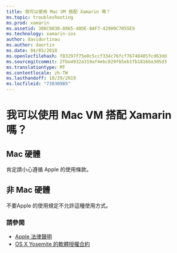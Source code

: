 ```yaml
---
title: 我可以使用 Mac VM 搭配 Xamarin 嗎？
ms.topic: troubleshooting
ms.prod: xamarin
ms.assetid: 386C9030-8865-48DE-8AF7-42909C7055E9
ms.technology: xamarin-ios
author: davidortinau
ms.author: daortin
ms.date: 04/03/2018
ms.openlocfilehash: f83297f75e0c5ccf334c76fcf76748405fcd63dd
ms.sourcegitcommit: 2fbe4932a319af4ebc829f65eb1fb1816ba305d3
ms.translationtype: MT
ms.contentlocale: zh-TW
ms.lasthandoff: 10/29/2019
ms.locfileid: "73030985"
---
```

# <a name="can-i-use-a-mac-vm-with-xamarin"></a>我可以使用 Mac VM 搭配 Xamarin 嗎？ 

## <a name="mac-hardware"></a>Mac 硬體
肯定請小心遵循 Apple 的使用條款。

## <a name="non-mac-hardware"></a>非 Mac 硬體
不要Apple 的使用規定不允許這種使用方式。

### <a name="see-also"></a>請參閱

- [Apple 法律聲明](https://www.apple.com/legal/)
- [OS X Yosemite 的軟體授權合約](https://images.apple.com/legal/sla/docs/OSX10103.pdf)
